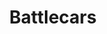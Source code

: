 ---
title: Battlecars
crosslinks:
- WeirdWheels
- Shitty_Car_Mods
- motorcycle
- 4x4
- Justrolledintotheshop
- VEDC
- WordAvalanches
- DiWHY
- Volvo
- Datsun
- fordranger
- lewronggeneration
- RoastMyCar
- rally
- AwesomeCarMods
- halo
- LandRover
- overlanding
- shittytechnicals
---